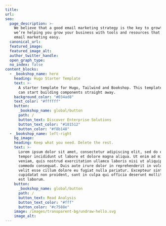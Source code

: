 ```yaml
---
title:
url: 
seo:
  page_description: >-
    We believe that a good email marketing strategy is the key to growth. So
    we’re helping you grow your business with tools and resources that make
    email marketing easy.
  canonical_url:
  featured_image:
  featured_image_alt:
  author_twitter_handle:
  open_graph_type:
  no_index: false
content_blocks:
  - _bookshop_name: hero
    heading: Hugo Starter Template
    text: >-
      A starter template for Hugo, Tailwind and Bookshop. This template is set up so you
      can start building components straight away.
    background_color: "#034ad8"
    text_color: "#ffffff"
    button:
      _bookshop_name: global/button
      path: /
      button_text: Discover Enterprise Solutions
      button_text_color: "#181512"
      button_color: "#f8b148"
  - _bookshop_name: left-right
    bg_image:
    heading: Keep what you need. Delete the rest.
    text: >-
      Lorem ipsum dolor sit amet, consectetur adipiscing elit, sed do eiusmod
      tempor incididunt ut labore et dolore magna aliqua. Ut enim ad minim
      veniam, quis nostrud exercitation ullamco laboris nisi ut aliquip ex ea
      commodo consequat. Duis aute irure dolor in reprehenderit in voluptate
      velit esse cillum dolore eu fugiat nulla pariatur. Excepteur sint occaecat
      cupidatat non proident, sunt in culpa qui officia deserunt mollit anim id
      est laborum.
    button:
      _bookshop_name: global/button
      path: /
      button_text: Read Analysis
      button_text_color: "#fff"
      button_color: "#c7588e"
    image: /images/transparent-bg/undraw-hello.svg
    image_alt:
---
```

